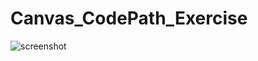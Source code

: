 # Canvas_CodePath_Exercise
![screenshot](https://cloud.githubusercontent.com/assets/11927517/8223097/bd2c9584-1528-11e5-8d8d-6c4592cf1f6e.gif)
